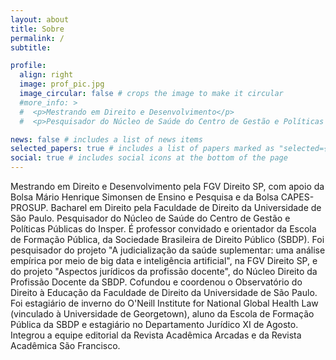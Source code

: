 ```yaml
---
layout: about
title: Sobre
permalink: /
subtitle:

profile:
  align: right
  image: prof_pic.jpg
  image_circular: false # crops the image to make it circular
  #more_info: >
  #  <p>Mestrando em Direito e Desenvolvimento</p>
  #  <p>Pesquisador do Núcleo de Saúde do Centro de Gestão e Políticas Públicas do Insper</p>

news: false # includes a list of news items
selected_papers: true # includes a list of papers marked as "selected={true}"
social: true # includes social icons at the bottom of the page
---
```


Mestrando em Direito e Desenvolvimento pela FGV Direito SP, com apoio da Bolsa Mário Henrique Simonsen de Ensino e Pesquisa e da Bolsa CAPES-PROSUP. Bacharel em Direito pela Faculdade de Direito da Universidade de São Paulo. Pesquisador do Núcleo de Saúde do Centro de Gestão e Políticas Públicas do Insper. É professor convidado e orientador da Escola de Formação Pública, da Sociedade Brasileira de Direito Público (SBDP). Foi pesquisador do projeto "A judicialização da saúde suplementar: uma análise empírica por meio de big data e inteligência artificial", na FGV Direito SP, e do projeto "Aspectos jurídicos da profissão docente", do Núcleo Direito da Profissão Docente da SBDP. Cofundou e coordenou o Observatório do Direito à Educação da Faculdade de Direito da Universidade de São Paulo. Foi estagiário de inverno do O'Neill Institute for National Global Health Law (vinculado à Universidade de Georgetown), aluno da Escola de Formação Pública da SBDP e estagiário no Departamento Jurídico XI de Agosto. Integrou a equipe editorial da Revista Acadêmica Arcadas e da Revista Acadêmica São Francisco.